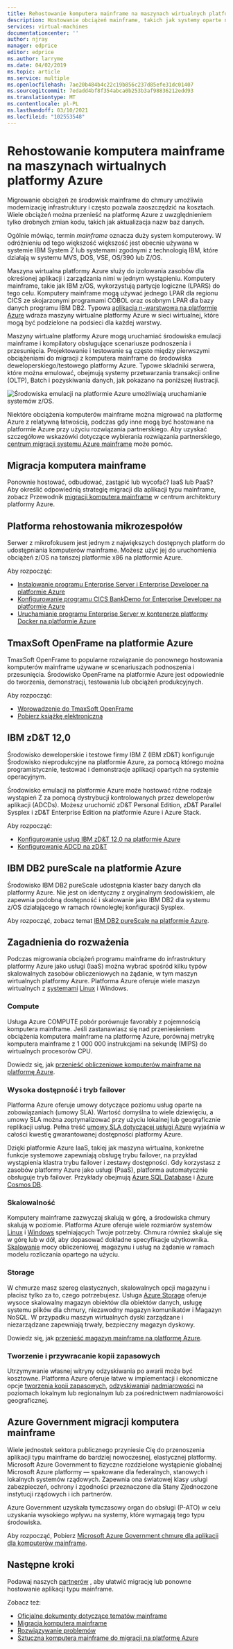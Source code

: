 ```yaml
---
title: Rehostowanie komputera mainframe na maszynach wirtualnych platformy Azure
description: Hostowanie obciążeń mainframe, takich jak systemy oparte na firmie IBM Z, przy użyciu maszyn wirtualnych na Microsoft Azure.
services: virtual-machines
documentationcenter: ''
author: njray
manager: edprice
editor: edprice
ms.author: larryme
ms.date: 04/02/2019
ms.topic: article
ms.service: multiple
ms.openlocfilehash: 7ae20b484b4c22c19b856c237d85efe31dc01407
ms.sourcegitcommit: 7edadd4bf8f354abca0b253b3af98836212edd93
ms.translationtype: MT
ms.contentlocale: pl-PL
ms.lasthandoff: 03/10/2021
ms.locfileid: "102553548"
---
```

# <a name="mainframe-rehosting-on-azure-virtual-machines"></a>Rehostowanie komputera mainframe na maszynach wirtualnych platformy Azure

Migrowanie obciążeń ze środowisk mainframe do chmury umożliwia modernizację infrastruktury i często pozwala zaoszczędzić na kosztach. Wiele obciążeń można przenieść na platformę Azure z uwzględnieniem tylko drobnych zmian kodu, takich jak aktualizacja nazw baz danych.

Ogólnie mówiąc, termin *mainframe* oznacza duży system komputerowy. W odróżnieniu od tego większość większość jest obecnie używana w systemie IBM System Z lub systemami zgodnymi z technologią IBM, które działają w systemu MVS, DOS, VSE, OS/390 lub Z/OS.

Maszyna wirtualna platformy Azure służy do izolowania zasobów dla określonej aplikacji i zarządzania nimi w jednym wystąpieniu. Komputery mainframe, takie jak IBM z/OS, wykorzystują partycje logiczne (LPARS) do tego celu. Komputery mainframe mogą używać jednego LPAR dla regionu CICS ze skojarzonymi programami COBOL oraz osobnym LPAR dla bazy danych programu IBM DB2. Typowa [aplikacja n-warstwowa na platformie Azure](/azure/architecture/reference-architectures/n-tier/n-tier-sql-server) wdraża maszyny wirtualne platformy Azure w sieci wirtualnej, które mogą być podzielone na podsieci dla każdej warstwy.

Maszyny wirtualne platformy Azure mogą uruchamiać środowiska emulacji mainframe i kompilatory obsługujące scenariusze podnoszenia i przesunięcia. Projektowanie i testowanie są często między pierwszymi obciążeniami do migracji z komputera mainframe do środowiska deweloperskiego/testowego platformy Azure. Typowe składniki serwera, które można emulować, obejmują systemy przetwarzania transakcji online (OLTP), Batch i pozyskiwania danych, jak pokazano na poniższej ilustracji.

![Środowiska emulacji na platformie Azure umożliwiają uruchamianie systemów z/OS.](media/01-overview.png)

Niektóre obciążenia komputerów mainframe można migrować na platformę Azure z relatywną łatwością, podczas gdy inne mogą być hostowane na platformie Azure przy użyciu rozwiązania partnerskiego. Aby uzyskać szczegółowe wskazówki dotyczące wybierania rozwiązania partnerskiego, [centrum migracji systemu Azure mainframe](https://azure.microsoft.com/migration/mainframe/) może pomóc.

## <a name="mainframe-migration"></a>Migracja komputera mainframe

Ponownie hostować, odbudować, zastąpić lub wycofać? IaaS lub PaaS? Aby określić odpowiednią strategię migracji dla aplikacji typu mainframe, zobacz Przewodnik [migracji komputera mainframe](/azure/architecture/cloud-adoption/infrastructure/mainframe-migration/overview)  w centrum architektury platformy Azure.

## <a name="micro-focus-rehosting-platform"></a>Platforma rehostowania mikrozespołów

Serwer z mikrofokusem jest jednym z największych dostępnych platform do udostępniania komputerów mainframe. Możesz użyć jej do uruchomienia obciążeń z/OS na tańszej platformie x86 na platformie Azure.

Aby rozpocząć:

- [Instalowanie programu Enterprise Server i Enterprise Developer na platformie Azure](./microfocus/set-up-micro-focus-azure.md)
- [Konfigurowanie programu CICS BankDemo for Enterprise Developer na platformie Azure](./microfocus/demo.md)
- [Uruchamianie programu Enterprise Server w kontenerze platformy Docker na platformie Azure](./microfocus/run-enterprise-server-container.md)


## <a name="tmaxsoft-openframe-on-azure"></a>TmaxSoft OpenFrame na platformie Azure

TmaxSoft OpenFrame to popularne rozwiązanie do ponownego hostowania komputerów mainframe używane w scenariuszach podnoszenia i przesunięcia. Środowisko OpenFrame na platformie Azure jest odpowiednie do tworzenia, demonstracji, testowania lub obciążeń produkcyjnych.

Aby rozpocząć:

- [Wprowadzenie do TmaxSoft OpenFrame](./tmaxsoft/get-started.md)
- [Pobierz książkę elektroniczną](https://azure.microsoft.com/resources/install-tmaxsoft-openframe-on-azure/)

## <a name="ibm-zdt-120"></a>IBM zD&T 12,0

Środowisko deweloperskie i testowe firmy IBM Z (IBM zD&T) konfiguruje Środowisko nieprodukcyjne na platformie Azure, za pomocą którego można programistycznie, testować i demonstracje aplikacji opartych na systemie operacyjnym.

Środowisko emulacji na platformie Azure może hostować różne rodzaje wystąpień Z za pomocą dystrybucji kontrolowanych przez deweloperów aplikacji (ADCDs). Możesz uruchomić zD&T Personal Edition, zD&T Parallel Sysplex i zD&T Enterprise Edition na platformie Azure i Azure Stack.

Aby rozpocząć:

- [Konfigurowanie usług IBM zD&T 12,0 na platformie Azure](./ibm/install-ibm-z-environment.md)
- [Konfigurowanie ADCD na zD&T](./ibm/demo.md)

## <a name="ibm-db2-purescale-on-azure"></a>IBM DB2 pureScale na platformie Azure

Środowisko IBM DB2 pureScale udostępnia klaster bazy danych dla platformy Azure. Nie jest on identyczny z oryginalnym środowiskiem, ale zapewnia podobną dostępność i skalowanie jako IBM DB2 dla systemu z/OS działającego w ramach równoległej konfiguracji Sysplex.

Aby rozpocząć, zobacz temat [IBM DB2 pureScale na platformie Azure](.//ibm/ibm-db2-purescale-azure.md).

## <a name="considerations"></a>Zagadnienia do rozważenia

Podczas migrowania obciążeń programu mainframe do infrastruktury platformy Azure jako usługi (IaaS) można wybrać spośród kilku typów skalowalnych zasobów obliczeniowych na żądanie, w tym maszyn wirtualnych platformy Azure. Platforma Azure oferuje wiele maszyn wirtualnych z [systemami](../../windows/overview.md) [Linux](../../linux/overview.md) i Windows.

### <a name="compute"></a>Compute

Usługa Azure COMPUTE pobór porównuje favorably z pojemnością komputera mainframe. Jeśli zastanawiasz się nad przeniesieniem obciążenia komputera mainframe na platformę Azure, porównaj metrykę komputera mainframe z 1 000 000 instrukcjami na sekundę (MIPS) do wirtualnych procesorów CPU. 

Dowiedz się, jak [przenieść obliczeniowe komputerów mainframe na platformę Azure](./concepts/mainframe-compute-azure.md).

### <a name="high-availability-and-failover"></a>Wysoka dostępność i tryb failover

Platforma Azure oferuje umowy dotyczące poziomu usług oparte na zobowiązaniach (umowy SLA). Wartość domyślna to wiele dziewięciu, a umowy SLA można zoptymalizować przy użyciu lokalnej lub geograficznie replikacji usług. Pełna treść [umowy SLA dotyczącej usługi Azure](https://azure.microsoft.com/support/legal/sla/virtual-machines/) wyjaśnia w całości kwestię gwarantowanej dostępności platformy Azure.

Dzięki platformie Azure IaaS, takiej jak maszyna wirtualna, konkretne funkcje systemowe zapewniają obsługę trybu failover, na przykład wystąpienia klastra trybu failover i zestawy dostępności. Gdy korzystasz z zasobów platformy Azure jako usługi (PaaS), platforma automatycznie obsługuje tryb failover. Przykłady obejmują [Azure SQL Database](../../../azure-sql/database/sql-database-paas-overview.md) i [Azure Cosmos DB](../../../cosmos-db/introduction.md).

### <a name="scalability"></a>Skalowalność

Komputery mainframe zazwyczaj skalują w górę, a środowiska chmury skalują w poziomie. Platforma Azure oferuje wiele rozmiarów systemów [Linux](../../sizes.md) i [Windows](../../sizes.md) spełniających Twoje potrzeby. Chmura również skaluje się w górę lub w dół, aby dopasować dokładne specyfikacje użytkownika. [Skalowanie](/azure/architecture/best-practices/auto-scaling) mocy obliczeniowej, magazynu i usług na żądanie w ramach modelu rozliczania opartego na użyciu.

### <a name="storage"></a>Storage

W chmurze masz szereg elastycznych, skalowalnych opcji magazynu i płacisz tylko za to, czego potrzebujesz. Usługa [Azure Storage](../../../storage/common/storage-introduction.md) oferuje wysoce skalowalny magazyn obiektów dla obiektów danych, usługę systemu plików dla chmury, niezawodny magazyn komunikatów i Magazyn NoSQL. W przypadku maszyn wirtualnych dyski zarządzane i niezarządzane zapewniają trwały, bezpieczny magazyn dyskowy.

Dowiedz się, jak [przenieść magazyn mainframe na platformę Azure](./concepts/mainframe-storage-azure.md).

### <a name="backup-and-recovery"></a>Tworzenie i przywracanie kopii zapasowych

Utrzymywanie własnej witryny odzyskiwania po awarii może być kosztowne. Platforma Azure oferuje łatwe w implementacji i ekonomiczne opcje [tworzenia kopii zapasowych](../../../backup/backup-overview.md), [odzyskiwania](../../../site-recovery/site-recovery-overview.md)i [nadmiarowości](../../../storage/common/storage-redundancy.md) na poziomach lokalnym lub regionalnym lub za pośrednictwem nadmiarowości geograficznej.

## <a name="azure-government-for-mainframe-migrations"></a>Azure Government migracji komputera mainframe

Wiele jednostek sektora publicznego przyniesie Cię do przenoszenia aplikacji typu mainframe do bardziej nowoczesnej, elastycznej platformy. Microsoft Azure Government to fizyczne rozdzielone wystąpienie globalnej Microsoft Azure platformy — spakowane dla federalnych, stanowych i lokalnych systemów rządowych. Zapewnia ona światowej klasy usługi zabezpieczeń, ochrony i zgodności przeznaczone dla Stany Zjednoczone instytucji rządowych i ich partnerów.

Azure Government uzyskała tymczasowy organ do obsługi (P-ATO) w celu uzyskania wysokiego wpływu na systemy, które wymagają tego typu środowiska.

Aby rozpocząć, Pobierz [Microsoft Azure Government chmurę dla aplikacji dla komputerów mainframe](https://azure.microsoft.com/resources/microsoft-azure-government-cloud-for-mainframe-applications/en-us/).

## <a name="next-steps"></a>Następne kroki

Podawaj naszych [partnerów](partner-workloads.md) , aby ułatwić migrację lub ponowne hostowanie aplikacji typu mainframe. 

Zobacz też:

- [Oficjalne dokumenty dotyczące tematów mainframe](mainframe-white-papers.md)
- [Migracja komputera mainframe](/azure/architecture/cloud-adoption/infrastructure/mainframe-migration/overview)
- [Rozwiązywanie problemów](../../troubleshooting/index.yml)
- [Sztuczna komputera mainframe do migracji na platformę Azure](https://azure.microsoft.com/resources/demystifying-mainframe-to-azure-migration/)

<!-- INTERNAL LINKS -->
[microfocus-get-started]: /microfocus/get-started.md
[microfocus-setup]: /microfocus/set-up-micro-focus-azure.md
[microfocus-demo]: /microfocus/demo.md
[ibm-get-started]: /ibm/get-started.md
[ibm-install-z]: /ibm/install-ibm-z-environment.md
[ibm-demo]: /ibm/demo.md